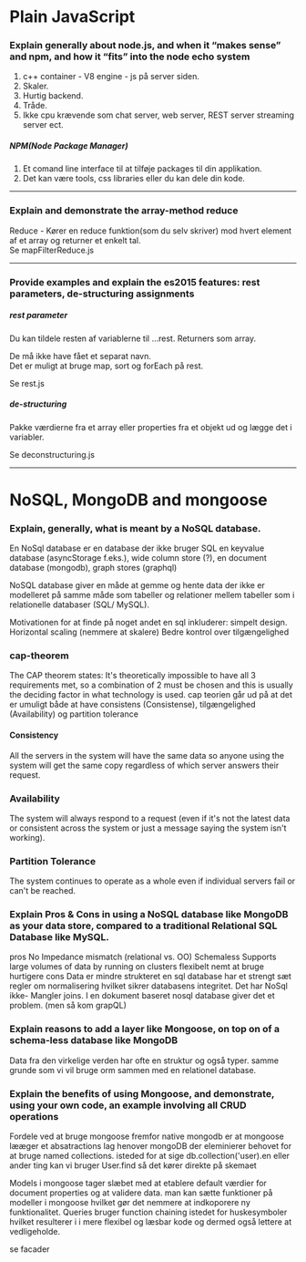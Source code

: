 # Plain JavaScript
### Explain generally about node.js, and when it “makes sense” and npm, and how it “fits” into the node echo system
1. c++ container - V8 engine - js på server siden. 
2. Skaler.  
3. Hurtig backend.  
4. Tråde.  
5. Ikke cpu krævende som chat server, web server, REST server streaming server ect. 

##### NPM(Node Package Manager)
1. Et comand line interface til at tilføje packages til din applikation.
2. Det kan være tools, css libraries eller du kan dele din kode. 

---

### Explain and demonstrate the array-method reduce
Reduce - Kører en reduce funktion(som du selv skriver) mod hvert element af et array og returner et enkelt tal.  
Se mapFilterReduce.js  

---

### Provide examples and explain the es2015 features:  rest parameters, de-structuring assignments
##### rest parameter
Du kan tildele resten af variablerne til ...rest. Returners som array.  

De må ikke have fået et separat navn.  
Det er muligt at bruge map, sort og forEach på rest.  

Se rest.js  

##### de-structuring
Pakke værdierne fra et array eller properties fra et objekt ud og lægge det i variabler.  

Se deconstructuring.js

---

# NoSQL, MongoDB and mongoose
### Explain, generally, what is meant by a NoSQL database.

En NoSql database er en database der ikke bruger SQL en keyvalue database (asyncStorage f.eks.), wide column store (?),  en document database (mongodb), graph stores (graphql)

NoSQL database giver en måde at gemme og hente data der ikke er modelleret på samme måde som tabeller og relationer mellem tabeller som i relationelle databaser (SQL/ MySQL).

Motivationen for at finde på noget andet en sql inkluderer:
  simpelt design.
  Horizontal scaling (nemmere at skalere)
  Bedre kontrol over tilgængelighed

### cap-theorem
The CAP theorem states:
It's theoretically impossible to have all 3 requirements met, so a combination of 2 must be chosen and this is usually the deciding factor in what technology is used. 
cap teorien går ud på at det er umuligt både at have consistens (Consistense), tilgængelighed (Availability) og partition tolerance 

#### Consistency
All the servers in the system will have the same data so anyone using the system will get the same copy regardless of which server answers their request.

### Availability
The system will always respond to a request (even if it's not the latest data or consistent across the system or just a message saying the system isn't working).

### Partition Tolerance
The system continues to operate as a whole even if individual servers fail or can't be reached.




### Explain Pros & Cons in using a NoSQL database like MongoDB as your data store, compared to a traditional Relational SQL Database like MySQL.
pros
    No Impedance mismatch (relational vs. OO)
    Schemaless
    Supports large volumes of data by running on clusters
    flexibelt 
    nemt at bruge 
    hurtigere
cons 
    Data er mindre strukteret 
    en sql database har et strengt sæt regler om normalisering hvilket sikrer databasens integritet. Det har NoSql ikke- 
    Mangler joins. I en dokument baseret nosql database giver det et problem. (men så kom grapQL)


### Explain reasons to add a layer like Mongoose, on top on of a schema-less database like MongoDB
Data fra den virkelige verden har ofte en struktur og også typer. 
 samme grunde som vi vil bruge orm sammen med en relationel database. 


### Explain the benefits of using Mongoose, and demonstrate, using your own code, an example involving all CRUD operations
Fordele ved at bruge mongoose fremfor native mongodb er at mongoose lææger et absatractions lag henover mongoDB der eleminierer behovet for at bruge named collections. isteded for at sige db.collection('user).en eller ander ting kan vi bruger User.find så det kører direkte på skemaet

Models i mongoose tager slæbet med at etablere default værdier for document properties og at validere data. 
man kan sætte funktioner på modeller i mongoose hvilket gør det nemmere at indkoporere ny funktionalitet. 
Queries bruger function chaining istedet for huskesymboler hvilket resulterer i i mere flexibel og læsbar kode og dermed også lettere at vedligeholde.

se facader